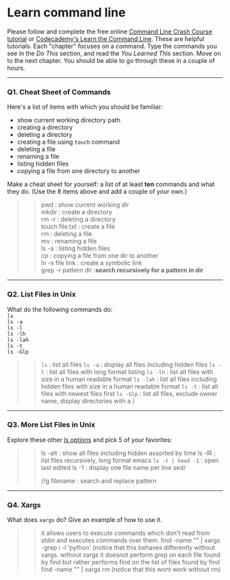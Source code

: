 # Learn command line

Please follow and complete the free online [Command Line Crash Course
tutorial](https://web.archive.org/web/20160708171659/http://cli.learncodethehardway.org/book/) or [Codecademy's Learn the Command Line](https://www.codecademy.com/learn/learn-the-command-line). These are helpful tutorials. Each "chapter" focuses on a command. Type the commands you see in the _Do This_ section, and read the _You Learned This_ section. Move on to the next chapter. You should be able to go through these in a couple of hours.

---

### Q1.  Cheat Sheet of Commands  

Here's a list of items with which you should be familiar:  
* show current working directory path
* creating a directory
* deleting a directory
* creating a file using `touch` command
* deleting a file
* renaming a file
* listing hidden files
* copying a file from one directory to another

Make a cheat sheet for yourself: a list of at least **ten** commands and what they do.  (Use the 8 items above and add a couple of your own.)  

> > pwd : show current working dir  
 mkdir : create a directory  
 rm -r : deleting a  directory  
 touch file.txt : create a file  
 rm : deleting a file  
 mv : renaming a file  
 ls -a : listing hidden files   
 cp <path of file to be copied> <destination> : copying a file from one dir to another  
 ln -s file link : create a symbolic link  
 grep -r pattern dir :**search recursively for a pattern in dir**
---


### Q2.  List Files in Unix   

What do the following commands do:  
`ls`  
`ls -a`  
`ls -l`  
`ls -lh`  
`ls -lah`  
`ls -t`  
`ls -Glp`  

> >`ls`  : list all files
`ls -a`  : display all files including hidden files
`ls -l`  : list all files with long format listing
`ls -lh`  : list all files with size in a human readable format
`ls -lah`  : list all files  including hidden files with size in a human readable format
`ls -t`  : list all files with newest files first
`ls -Glp` : list all files, exclude owner name, display directories with a /

---

### Q3.  More List Files in Unix  

Explore these other [ls options](http://www.techonthenet.com/unix/basic/ls.php) and pick 5 of your favorites:

> > ls -alt : show all files including hidden assorted by time
ls -lR : list files recursively, long format 
emacs `ls -t | head -1` : open last edited
ls -1 : display one file name per line
sed/<search pattern>/<replace patttern>/g filename : search and replace pattern
---

### Q4.  Xargs   

What does `xargs` do? Give an example of how to use it.

> > it allows users to execute commands which don't read from stdin and executes commands over them.
 find -name "<pattern>" | xargs -grep i -l 'python' (notice that this behaves differently without xargs. without xargs it doesnot perform grep on each file found by find but rather performs find on the list of files found by find
 find -name "<pattern>" | xargs rm (notice that this wont work without rm)

 


